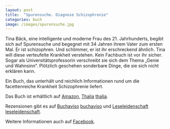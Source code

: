 ```yaml
---
layout: post
title:  "Spurensuche. Diagnose Schizophrenie"
categories: buch
image: /images/spurensuche.jpg
---
```


Tina Bäck, eine intelligente und moderne Frau des 21. Jahrhunderts, begibt sich auf Spurensuche und begegnet mit 34 Jahren ihrem Vater zum ersten Mal. Er ist schizophren. Und schlimmer, er ist ihr erschreckend ähnlich.
Tina will diese verteufelte Krankheit verstehen. Kein Fachbuch ist vor ihr sicher. Sogar als Universitätsprofessorin verschreibt sie sich dem Thema „Genie und Wahnsinn“.
Plötzlich geschehen sonderbare Dinge, die sie sich nicht erklären kann.

Ein Buch, das unterhält und reichlich Informationen rund um 
die facettenreiche Krankheit Schizophrenie liefert.

Das Buch ist erhältlich auf [Amazon][amazon], [Thalia] [thalia]. 

Rezensionen gibt es auf [Buchaviso] [buchaviso] und [Leseleidenschaft] [leseleidenschaft].

Weitere Informationen auch auf [Facebook][facebook].


[buchaviso]: http://buchaviso.de/spurensuche-diagnose-schizophrenie-von-barbara-schwarzl
[leseleidenschaft]: http://www.leseleidenschaft.de/gastrezension-spurensuche-von-barbara-schwarzl/
[facebook]: https://www.facebook.com/Spurensuche-Diagnose-Schizophrenie-511738592352066/
[amazon]: https://www.amazon.de/Spurensuche-Diagnose-Schizophrenie-Barbara-Schwarzl/dp/394477115X
[thalia]: http://www.thalia.at/shop/home/suche/;jsessionid=012978a03b5e4501bc1036e889b21593.tc6pc?sq=spurensuche+diagnose+schizophrenie&sswg=ANY&timestamp=1482256199138
